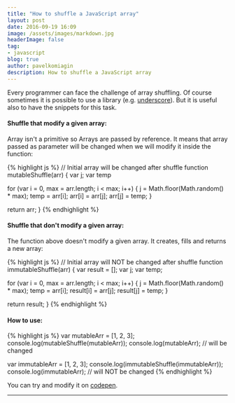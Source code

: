 ```yaml
---
title: "How to shuffle a JavaScript array"
layout: post
date: 2016-09-19 16:09
image: /assets/images/markdown.jpg
headerImage: false
tag:
- javascript
blog: true
author: pavelkomiagin
description: How to shuffle a JavaScript array
---
```


Every programmer can face the challenge of array shuffling. Of course sometimes 
it is possible to use a library (e.g. [underscore](http://underscorejs.org/#shuffle)).
But it is useful also to have the snippets for this task.

#### Shuffle that modify a given array:

Array isn't a primitive so Arrays are passed by reference. It means that
array passed as parameter will be changed when we will modify it inside the function:

{% highlight js %}
// Initial array will be changed after shuffle
function mutableShuffle(arr) {
  var j;
  var temp
  
  for (var i = 0, max = arr.length; i < max; i++) {
    j = Math.floor(Math.random() * max);
    temp = arr[i];
    arr[i] = arr[j];
    arr[j] = temp;
  }
  
  return arr;
}
{% endhighlight %}

#### Shuffle that don't modify a given array:

The function above doesn't modify a given array. It creates, fills and returns a new array:

{% highlight js %}
// Initial array will NOT be changed after shuffle
function immutableShuffle(arr) {
  var result = [];
  var j;
  var temp;
  
  for (var i = 0, max = arr.length; i < max; i++) {
    j = Math.floor(Math.random() * max);
    temp = arr[i];
    result[i] = arr[j];
    result[j] = temp;
  }
  
  return result;
}
{% endhighlight %}

#### How to use:

{% highlight js %}
var mutableArr = [1, 2, 3];
console.log(mutableShuffle(mutableArr));
console.log(mutableArr); // will be changed

var immutableArr = [1, 2, 3];
console.log(immutableShuffle(immutableArr));
console.log(immutableArr); // will NOT be changed
{% endhighlight %}

You can try and modify it on [codepen](http://codepen.io/pavel_komiagin/pen/PGGEmK?editors=0011).

<hr/>
